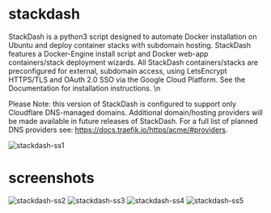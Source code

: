 # stackdash

StackDash is a python3 script designed to automate Docker installation on Ubuntu and deploy container stacks with subdomain hosting. StackDash features a 
Docker-Engine install script and Docker web-app containers/stack deployment wizards. All StackDash containers/stacks are preconfigured for external, subdomain 
access, using LetsEncrypt HTTPS/TLS and OAuth 2.0 SSO via the Google Cloud Platform. See the Documentation for installation instructions. \n


Please Note: this version of StackDash is configured to support only Cloudflare DNS-managed domains. Additional domain/hosting providers will be made available in future 
releases of StackDash. For a full list of planned DNS providers see: https://docs.traefik.io/https/acme/#providers.

![stackdash-ss1](https://i.imgur.com/pOVXZ04.png)


# screenshots
![stackdash-ss2](https://i.imgur.com/MEJxMkZ.png)
![stackdash-ss3](https://i.imgur.com/2sqNNbj.png)
![stackdash-ss4](hhttps://i.imgur.com/5XSVs8G.png)
![stackdash-ss5](https://i.imgur.com/746I8WF.png)

